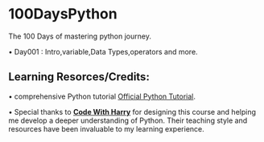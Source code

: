 # 100DaysPython
The 100 Days of mastering python journey.

• Day001 : Intro,variable,Data Types,operators and more.

## Learning Resorces/Credits:
• comprehensive Python tutorial [Official Python Tutorial](https://docs.python.org/3/tutorial/index.html).

• Special thanks to **[Code With Harry](https://youtu.be/UrsmFxEIp5k?si=vhAdEXibJStXDx4y)** for designing this course and helping me develop a deeper understanding of Python. Their teaching style and resources have been invaluable to my learning experience.

